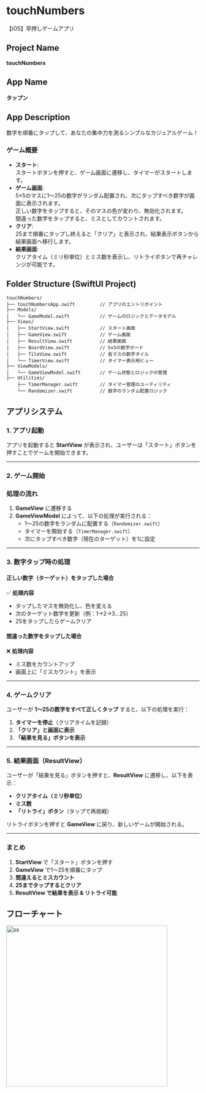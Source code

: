 # touchNumbers
【iOS】早押しゲームアプリ

## Project Name
**touchNumbers**

## App Name
**タップン**

## App Description
数字を順番にタップして、あなたの集中力を測るシンプルなカジュアルゲーム！

### ゲーム概要
- **スタート**:  
  スタートボタンを押すと、ゲーム画面に遷移し、タイマーがスタートします。
- **ゲーム画面**:  
  5×5のマスに1～25の数字がランダム配置され、次にタップすべき数字が画面に表示されます。  
  正しい数字をタップすると、そのマスの色が変わり、無効化されます。  
  間違った数字をタップすると、ミスとしてカウントされます。
- **クリア**:  
  25まで順番にタップし終えると「クリア」と表示され、結果表示ボタンから結果画面へ移行します。
- **結果画面**:  
  クリアタイム（ミリ秒単位）とミス数を表示し、リトライボタンで再チャレンジが可能です。


## Folder Structure (SwiftUI Project)
```
touchNumbers/
├── touchNumbersApp.swift         // アプリのエントリポイント
├── Models/
│   └── GameModel.swift           // ゲームのロジックとデータモデル
├── Views/
│   ├── StartView.swift           // スタート画面
│   ├── GameView.swift            // ゲーム画面
│   ├── ResultView.swift          // 結果画面
│   ├── BoardView.swift           // 5x5の数字ボード
│   ├── TileView.swift            // 各マスの数字タイル
│   └── TimerView.swift           // タイマー表示用ビュー
├── ViewModels/
│   └── GameViewModel.swift       // ゲーム状態とロジックの管理
├── Utilities/
    ├── TimerManager.swift        // タイマー管理のユーティリティ
    └── Randomizer.swift          // 数字のランダム配置ロジック
```

## アプリシステム
### 1. アプリ起動  
アプリを起動すると **StartView** が表示され、ユーザーは「スタート」ボタンを押すことでゲームを開始できます。  

---

### 2. ゲーム開始  
### **処理の流れ**
1. **GameView** に遷移する  
2. **GameViewModel** によって、以下の処理が実行される：  
   - 1～25の数字をランダムに配置する（`Randomizer.swift`）
   - タイマーを開始する（`TimerManager.swift`）
   - 次にタップすべき数字（現在のターゲット）を1に設定  

---

### 3. 数字タップ時の処理  
#### **正しい数字（ターゲット）をタップした場合**  
✅ **処理内容**  
- タップしたマスを無効化し、色を変える  
- 次のターゲット数字を更新（例：1→2→3…25）  
- 25をタップしたらゲームクリア  

#### **間違った数字をタップした場合**  
❌ **処理内容**  
- ミス数をカウントアップ  
- 画面上に「ミスカウント」を表示  

---

### 4. ゲームクリア  
ユーザーが **1～25の数字をすべて正しくタップ** すると、以下の処理を実行：  
1. **タイマーを停止**（クリアタイムを記録）  
2. **「クリア」と画面に表示**  
3. **「結果を見る」ボタンを表示**  

---

### 5. 結果画面（ResultView）  
ユーザーが「結果を見る」ボタンを押すと、**ResultView** に遷移し、以下を表示：  
- **クリアタイム（ミリ秒単位）**  
- **ミス数**  
- **「リトライ」ボタン**（タップで再挑戦）

リトライボタンを押すと **GameView** に戻り、新しいゲームが開始される。  

---

### まとめ  
1. **StartView** で「スタート」ボタンを押す  
2. **GameView** で1～25を順番にタップ  
3. **間違えるとミスカウント**  
4. **25までタップするとクリア**  
5. **ResultView で結果を表示 & リトライ可能**


## フローチャート
<img width="420" alt="ss" src="https://github.com/user-attachments/assets/fce36b3d-fac9-4a7e-82bc-962f8df8b775" />

